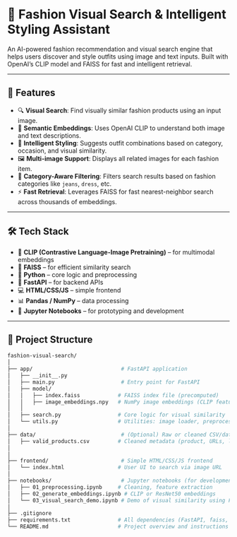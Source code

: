 # 👗 Fashion Visual Search & Intelligent Styling Assistant

An AI-powered fashion recommendation and visual search engine that helps users discover and style outfits using image and text inputs. Built with OpenAI’s CLIP model and FAISS for fast and intelligent retrieval.

---

## 🚀 Features

- 🔍 **Visual Search**: Find visually similar fashion products using an input image.
- 🧠 **Semantic Embeddings**: Uses OpenAI CLIP to understand both image and text descriptions.
- 🧾 **Intelligent Styling**: Suggests outfit combinations based on category, occasion, and visual similarity.
- 🖼️ **Multi-image Support**: Displays all related images for each fashion item.
- 🧵 **Category-Aware Filtering**: Filters search results based on fashion categories like `jeans`, `dress`, etc.
- ⚡ **Fast Retrieval**: Leverages FAISS for fast nearest-neighbor search across thousands of embeddings.

---

## 🛠️ Tech Stack

- 🧠 **CLIP (Contrastive Language-Image Pretraining)** – for multimodal embeddings
- 🧲 **FAISS** – for efficient similarity search
- 🐍 **Python** – core logic and preprocessing
- 🔧 **FastAPI** – for backend APIs
- 💻 **HTML/CSS/JS** – simple frontend
- 📊 **Pandas / NumPy** – data processing
- 📝 **Jupyter Notebooks** – for prototyping and development

---

## 📂 Project Structure

```bash
fashion-visual-search/
│
├── app/                            # FastAPI application
│   ├── __init__.py
│   ├── main.py                     # Entry point for FastAPI
│   ├── model/
│   │   ├── index.faiss            # FAISS index file (precomputed)
│   │   ├── image_embeddings.npy   # NumPy image embeddings (CLIP features)
│   │   
│   ├── search.py                  # Core logic for visual similarity
│   └── utils.py                   # Utilities: image loader, preprocessing, etc.
│
├── data/                           # (Optional) Raw or cleaned CSV/data files
│   ├── valid_products.csv         # Cleaned metadata (product, URLs, labels)
│   
│
├── frontend/                       # Simple HTML/CSS/JS frontend
│   └── index.html                 # User UI to search via image URL
│
├── notebooks/                      # Jupyter notebooks (for development)
│   ├── 01_preprocessing.ipynb     # Cleaning, feature extraction
│   ├── 02_generate_embeddings.ipynb # CLIP or ResNet50 embeddings
│   └── 03_visual_search_demo.ipynb # Demo of visual similarity using FAISS
│
├── .gitignore
├── requirements.txt               # All dependencies (FastAPI, faiss, torch, etc.)
└── README.md                      # Project overview and instructions
